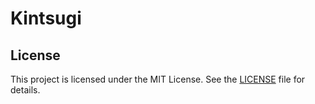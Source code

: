 # Kintsugi

## License

This project is licensed under the MIT License. See the [LICENSE] file for details.

[LICENSE]: LICENSE
